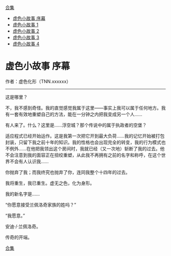 [合集](../同人目录.md)

* [虚色小故事 序幕](./虚色小故事0.md)
* [虚色小故事 1](./虚色小故事1.md)
* [虚色小故事 2](./虚色小故事2.md)
* [虚色小故事 3](./虚色小故事3.md)
* [虚色小故事 4](./虚色小故事4.md)

# 虚色小故事 序幕

作者：虚色化形（TNN.xxxxxx）

------------

这是哪里？

不，我不感到奇怪。我的直觉感觉我属于这里——事实上我可以属于任何地方。我有一套有效地重塑自己的方法，能在一分钟之内把我变成另一个人……

有人来了。什么？这里是……浮空城？那个传说中的属于执政者的空堡？

适应程式已经开始运作。这是我第一次把它开到最大负荷……我的记忆开始被打包封装，只留下我之前十年的知识。我的性格也会出现完全的转变，我的行为模式也不例外……在他把我领出这个房间时，我就已经（又一次地）斩断了我的过去。他不会注意到我的面容正在扭绞重塑，从此我不再拥有之前的名字和称呼，在这个世界不会有人认识我……

你抛弃了我；而我终究也抛弃了你，连同我整个十四年的过去。

我将重生，我已重生。虚无之色，化为身形。

我的新名字是……

“你愿意接受兰佩洛奇家族的姓吗？”

“我愿意。”

安迪·/·兰佩洛奇。

传奇的开端。

[合集](../同人目录.md)
